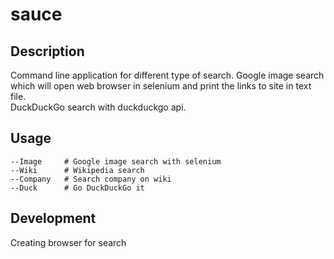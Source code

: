 # sauce

## Description
Command line application for different type of search. Google image search which will open web browser in selenium and print the links to site in text file. <br>DuckDuckGo search with duckduckgo api.

## Usage
```
--Image     # Google image search with selenium
--Wiki      # Wikipedia search
--Company   # Search company on wiki
--Duck      # Go DuckDuckGo it
```

## Development
Creating browser for search
